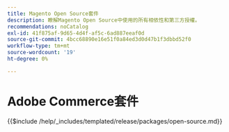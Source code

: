 ```yaml
---
title: Magento Open Source套件
description: 瞭解Magento Open Source中使用的所有相依性和第三方授權。
recommendations: noCatalog
exl-id: 41f875af-9d65-4d4f-af5c-6ad887eeaf0d
source-git-commit: 4bcc68890e16e51f0a84ed3d0d47b1f3dbbd52f0
workflow-type: tm+mt
source-wordcount: '19'
ht-degree: 0%

---
```


# Adobe Commerce套件

{{$include /help/_includes/templated/release/packages/open-source.md}}
